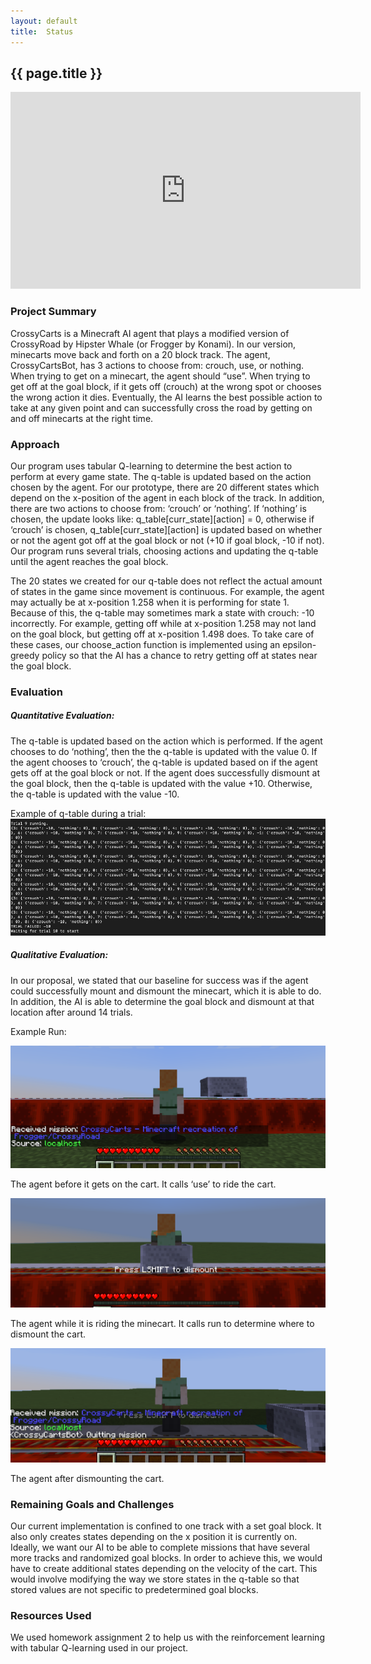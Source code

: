 ```yaml
---
layout: default
title:  Status
---
```

## {{ page.title }}


<iframe width="560" height="315" src="https://www.youtube.com/embed/my8mlsEsDHk?rel=0&amp;showinfo=0" frameborder="0" allow="accelerometer; autoplay; encrypted-media; gyroscope; picture-in-picture" allowfullscreen></iframe>

### Project Summary
CrossyCarts is a Minecraft AI agent that plays a modified version of CrossyRoad by Hipster Whale (or Frogger by Konami). In our version, minecarts move back and forth on a 20 block track. The agent, CrossyCartsBot, has 3 actions to choose from: crouch, use, or nothing. When trying to get on a minecart, the agent should “use”. When trying to get off at the goal block, if it gets off (crouch) at the wrong spot or chooses the wrong action it dies. Eventually, the AI learns the best possible action to take at any given point and can successfully cross the road by getting on and off minecarts at the right time.

### Approach
Our program uses tabular Q-learning to determine the best action to perform at every game state. The q-table is updated based on the action chosen by the agent. For our prototype, there are 20 different states which depend on the x-position of the agent in each block of the track. In addition, there are two actions to choose from: ‘crouch’ or ‘nothing’. If ‘nothing’ is chosen, the update looks like: q_table[curr_state][action] = 0, otherwise if ‘crouch’ is chosen, q_table[curr_state][action] is updated based on whether or not the agent got off at the goal block or not (+10 if goal block, -10 if not). Our program runs several trials, choosing actions and updating the q-table until the agent reaches the goal block.

The 20 states we created for our q-table does not reflect the actual amount of states in the game since movement is continuous. For example, the agent may actually be at x-position 1.258 when it is performing for state 1. Because of this, the q-table may sometimes mark a state with crouch: -10 incorrectly. For example, getting off while at x-position 1.258 may not land on the goal block, but getting off at x-position 1.498 does. To take care of these cases, our choose_action function is implemented using an epsilon-greedy policy so that the AI has a chance to retry getting off at states near the goal block. 

### Evaluation
##### Quantitative Evaluation:
The q-table is updated based on the action which is performed. If the agent chooses to do ‘nothing’, then the the q-table is updated with the value 0. If the agent chooses to ‘crouch’, the q-table is updated based on if the agent gets off at the goal block or not. If the agent does successfully dismount at the goal block, then the q-table is updated with the value +10. Otherwise, the q-table is updated with the value -10. 

Example of q-table during a trial:
![useful image](status_q_table.png)

##### Qualitative Evaluation:
In our proposal, we stated that our baseline for success was if the agent could successfully mount and dismount the minecart, which it is able to do. In addition, the AI is able to determine the goal block and dismount at that location after around 14 trials. 

Example Run:

![useful image](ex_run1.png)

The agent before it gets on the cart. It calls ‘use’ to ride the cart. 

![useful image](ex_run2.png)

The agent while it is riding the minecart. It calls run to determine where to dismount the cart. 

![useful image](ex_run3.png)

The agent after dismounting the cart. 


### Remaining Goals and Challenges
Our current implementation is confined to one track with a set goal block. It also only creates states depending on the x position it is currently on. Ideally, we want our AI to be able to complete missions that have several more tracks and randomized goal blocks. In order to achieve this, we would have to create additional states depending on the velocity of the cart. This would involve modifying the way we store states in the q-table so that stored values are not specific to predetermined goal blocks.  

### Resources Used
We used homework assignment 2 to help us with the reinforcement learning with tabular Q-learning used in our project. 
